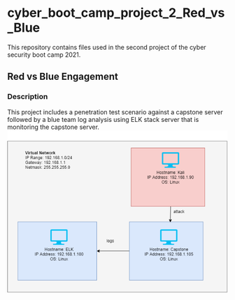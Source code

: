 # cyber_boot_camp_project_2_Red_vs_Blue
This repository contains files used in the second project of the cyber security boot camp 2021.

## Red vs Blue Engagement

### Description
This project includes a penetration test scenario against a capstone server followed by a blue team log analysis using ELK stack server that is monitoring the capstone server.
![Network Diagram](https://github.com/nlsaw/Red_vs_Blue/blob/main/Misc%20Files/Project%202%20Network%20Diagram.png "Network Diagram")
